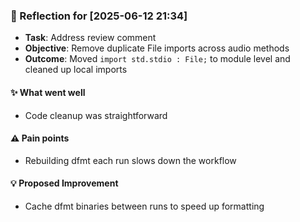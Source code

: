 ### :book: Reflection for [2025-06-12 21:34]
  - **Task**: Address review comment
  - **Objective**: Remove duplicate File imports across audio methods
  - **Outcome**: Moved `import std.stdio : File;` to module level and cleaned up local imports

#### :sparkles: What went well
  - Code cleanup was straightforward

#### :warning: Pain points
  - Rebuilding dfmt each run slows down the workflow

#### :bulb: Proposed Improvement
  - Cache dfmt binaries between runs to speed up formatting
